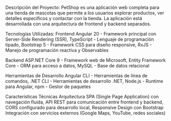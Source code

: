 Descripción del Proyecto:
PetShop es una aplicación web completa para una tienda de mascotas que permite a los usuarios explorar productos, ver detalles específicos y contactar con la tienda. La aplicación está desarrollada con una arquitectura de frontend y backend separados.

Tecnologías Utilizadas:
Frontend
Angular 20 - Framework principal con Server-Side Rendering (SSR),
TypeScript - Lenguaje de programación tipado,
Bootstrap 5 - Framework CSS para diseño responsive,
RxJS - Manejo de programación reactiva y Observables

Backend
ASP.NET Core 9 - Framework web de Microsoft,
Entity Framework Core - ORM para acceso a datos,
MySQL - Base de datos relacional

Herramientas de Desarrollo
Angular CLI - Herramientas de línea de comandos,
.NET CLI - Herramientas de desarrollo .NET,
Node.js - Runtime para Angular,
npm - Gestor de paquetes

Características Técnicas
Arquitectura SPA (Single Page Application) con navegación fluida,
API REST para comunicación entre frontend y backend,
CORS configurado para desarrollo local,
Responsive Design con Bootstrap
Integración con servicios externos (Google Maps, YouTube, redes sociales)
